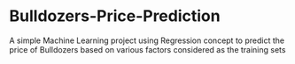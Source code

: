 # Bulldozers-Price-Prediction
A simple Machine Learning project using Regression concept to predict the price of Bulldozers based on various factors considered as the training sets
